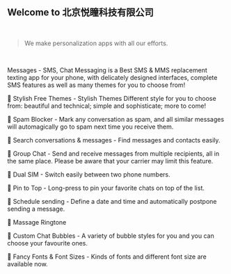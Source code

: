 ## Welcome to 北京悦瞳科技有限公司

<br/>

> We make personalization apps with all our efforts.

<br/>
  
Messages - SMS, Chat Messaging is a Best SMS & MMS replacement texting app for your phone, with delicately designed interfaces, complete SMS features as well as many themes for you to choose from!


🌟 Stylish Free Themes - Stylish Themes Different style for you to choose from: beautiful and technical; simple and sophisticate; more to come!

🌟 Spam Blocker - Mark any conversation as spam, and all similar messages will automagically go to spam next time you receive them.

🌟 Search conversations & messages - Find messages and contacts easily.

🌟 Group Chat - Send and receive messages from multiple recipients, all in the same place. Please be aware that your carrier may limit this feature.

🌟 Dual SIM - Switch easily between two phone numbers.

🌟 Pin to Top - Long-press to pin your favorite chats on top of the list.

🌟 Schedule sending - Define a date and time and automatically postpone sending a message.

🌟 Massage Ringtone

🌟 Custom Chat Bubbles - A variety of bubble styles for you and you can choose your favourite ones.

🌟 Fancy Fonts & Font Sizes - Kinds of fonts and different font size are available now.

